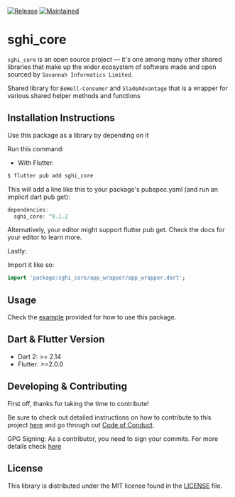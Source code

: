 [![Release](https://img.shields.io/badge/PreRelease-^0.1.2-success.svg?style=for-the-badge)](https://shields.io/)
[![Maintained](https://img.shields.io/badge/Maintained-Actively-informational.svg?style=for-the-badge)](https://shields.io/)

# sghi_core

`sghi_core` is an open source project &mdash; it's one among many other shared libraries that make up the wider ecosystem of software made and open sourced by `Savannah Informatics Limited`.

Shared library for `BeWell-Consumer` and `SladeAdvantage` that is a wrapper for various shared helper methods and functions

## Installation Instructions

Use this package as a library by depending on it

Run this command:

- With Flutter:

```dart
$ flutter pub add sghi_core
```

This will add a line like this to your package's pubspec.yaml (and run an implicit dart pub get):

```dart
dependencies:
  sghi_core: ^0.1.2
```

Alternatively, your editor might support flutter pub get. Check the docs for your editor to learn more.

Lastly:

Import it like so:

```dart
import 'package:sghi_core/app_wrapper/app_wrapper.dart';
```

## Usage

Check the [example](https://github.com/savannahghi/sghi_core/blob/main/example/readme.md) provided for how to use this package.

## Dart & Flutter Version

- Dart 2: >= 2.14
- Flutter: >=2.0.0

## Developing & Contributing

First off, thanks for taking the time to contribute!

Be sure to check out detailed instructions on how to contribute to this project [here](https://github.com/savannahghi/sghi_core/blob/main/CONTRIBUTING.md) and go through out [Code of Conduct](https://github.com/savannahghi/sghi_core/blob/main/CODE_OF_CONDUCT.md).

GPG Signing: 
As a contributor, you need to sign your commits. For more details check [here](https://docs.github.com/en/github/authenticating-to-github/managing-commit-signature-verification/signing-commits)

## License

This library is distributed under the MIT license found in the [LICENSE](https://github.com/savannahghi/sghi_core/blob/main/LICENSE) file.